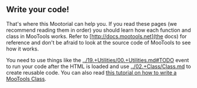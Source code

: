 Write your code!
----------------

That's where this Mootorial can help you. If you read these pages (we recommend reading them in order) you should learn how each function and class in MooTools works. Refer to [http://docs.mootools.net](the docs) for reference and don't be afraid to look at the source code of MooTools to see how it works.

You need to use things like the [../19.+Utilities/00.+Utilities.md#TODO](domready.js) event to run your code after the HTML is loaded and use [../02.+Class/Class.md](Class) to create reusable code. You can also read [this tutorial on how to write a MooTools Class](TODO).
